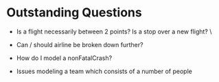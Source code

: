 # Outstanding Questions
  - Is a flight necessarily between 2 points? Is a stop over a new flight? \
  - Can / should airline be broken down further?
  - How do I model a nonFatalCrash?


  - Issues modeling a team which consists of a number of people